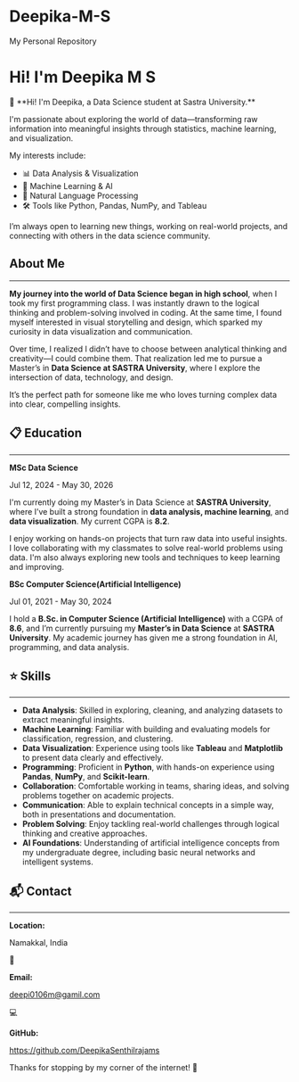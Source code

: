 # Deepika-M-S
My Personal Repository

# **Hi! I'm Deepika M S**

<aside>
🎨 **Hi! I'm Deepika, a Data Science student at Sastra University.**

I'm passionate about exploring the world of data—transforming raw information into meaningful insights through statistics, machine learning, and visualization.

My interests include:

- 📊 Data Analysis & Visualization
- 🤖 Machine Learning & AI
- 🧠 Natural Language Processing
- 🛠️ Tools like Python, Pandas, NumPy, and Tableau

I’m always open to learning new things, working on real-world projects, and connecting with others in the data science community.

</aside>

## About Me

---

**My journey into the world of Data Science began in high school**, when I took my first programming class. I was instantly drawn to the logical thinking and problem-solving involved in coding. At the same time, I found myself interested in visual storytelling and design, which sparked my curiosity in data visualization and communication.

Over time, I realized I didn’t have to choose between analytical thinking and creativity—I could combine them. That realization led me to pursue a Master’s in **Data Science at SASTRA University**, where I explore the intersection of data, technology, and design.

It’s the perfect path for someone like me who loves turning complex data into clear, compelling insights.

## 📋 Education

---

**MSc Data Science**

Jul 12, 2024 - May 30, 2026

I'm currently doing my Master’s in Data Science at **SASTRA University**, where I’ve built a strong foundation in **data analysis, machine learning**, and **data visualization**. My current CGPA is **8.2**.

I enjoy working on hands-on projects that turn raw data into useful insights. I love collaborating with my classmates to solve real-world problems using data. I'm also always exploring new tools and techniques to keep learning and improving.

**BSc Computer Science(Artificial Intelligence)**

Jul 01, 2021 - May 30, 2024

I hold a **B.Sc. in Computer Science (Artificial Intelligence)** with a CGPA of **8.6**, and I’m currently pursuing my **Master’s in Data Science** at **SASTRA University**. My academic journey has given me a strong foundation in AI, programming, and data analysis.

## ⭐ **Skills**

---

- **Data Analysis**: Skilled in exploring, cleaning, and analyzing datasets to extract meaningful insights.
- **Machine Learning**: Familiar with building and evaluating models for classification, regression, and clustering.
- **Data Visualization**: Experience using tools like **Tableau** and **Matplotlib** to present data clearly and effectively.
- **Programming**: Proficient in **Python**, with hands-on experience using **Pandas**, **NumPy**, and **Scikit-learn**.
- **Collaboration**: Comfortable working in teams, sharing ideas, and solving problems together on academic projects.
- **Communication**: Able to explain technical concepts in a simple way, both in presentations and documentation.
- **Problem Solving**: Enjoy tackling real-world challenges through logical thinking and creative approaches.
- **AI Foundations**: Understanding of artificial intelligence concepts from my undergraduate degree, including basic neural networks and intelligent systems.

## 📬 Contact

---

**Location:**

Namakkal, India

📧

**Email:**

deepi0106m@gamil.com

💻

**GitHub:**

https://github.com/DeepikaSenthilrajams

Thanks for stopping by my corner of the internet! 💫
